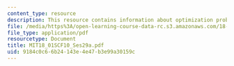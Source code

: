 ```yaml
---
content_type: resource
description: This resource contains information about optimization problems.
file: /media/https%3A/open-learning-course-data-rc.s3.amazonaws.com/18-01sc-single-variable-calculus-fall-2010/9184c0c66b24143e4e47b3e99a30159c_MIT18_01SCF10_Ses29a.pdf
file_type: application/pdf
resourcetype: Document
title: MIT18_01SCF10_Ses29a.pdf
uid: 9184c0c6-6b24-143e-4e47-b3e99a30159c
---
```

